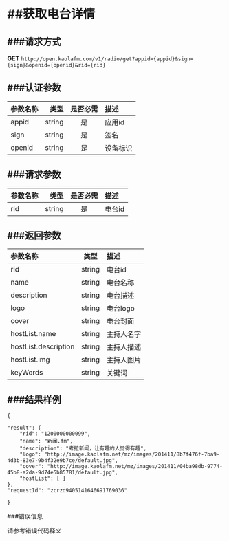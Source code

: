 ##获取电台详情
===
###请求方式
---

**GET** `http://open.kaolafm.com/v1/radio/get?appid={appid}&sign={sign}&openid={openid}&rid={rid}`

###认证参数
---
| 参数名称 | 类型    | 是否必需 |描述
|:------- |-------:|:------:|:----|
| appid   | string |   是   |应用id
| sign    | string |   是   |签名
| openid  | string |   是   |设备标识


###请求参数
---

| 参数名称 | 类型    | 是否必需 |描述
|:------- |-------:|:------:|:----|
| rid   | string |   是   |电台id



###返回参数
---

| 参数名称 | 类型    | 描述 
|:------- |:-------:|:------|
|rid	 | string	 | 电台id
| name	| string	| 电台名称
| description	| string	| 电台描述
| logo | string	| 电台logo
| cover | string | 电台封面
| hostList.name | string	| 主持人名字
| hostList.description	| string	| 主持人描述
| hostList.img	| string	| 主持人图片
|keyWords|string|关键词





###结果样例
---

    {

    "result": {
        "rid": "1200000000099",
        "name": "新闻.fm",
        "description": "考拉新闻，让有趣的人觉得有趣",
        "logo": "http://image.kaolafm.net/mz/images/201411/8b7f476f-7ba9-4d3b-83e7-9b4f32e9b7ce/default.jpg",
        "cover": "http://image.kaolafm.net/mz/images/201411/04ba98db-9774-45b8-a2da-9d74e5b85781/default.jpg",
        "hostList": [ ]
    },
    "requestId": "zcrzd9405141646691769036"

    }

###错误信息

请参考错误代码释义
